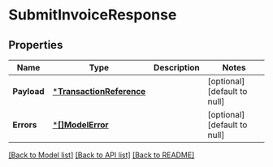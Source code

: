 # SubmitInvoiceResponse

## Properties
Name | Type | Description | Notes
------------ | ------------- | ------------- | -------------
**Payload** | [***TransactionReference**](TransactionReference.md) |  | [optional] [default to null]
**Errors** | [***[]ModelError**](array.md) |  | [optional] [default to null]

[[Back to Model list]](../README.md#documentation-for-models) [[Back to API list]](../README.md#documentation-for-api-endpoints) [[Back to README]](../README.md)

